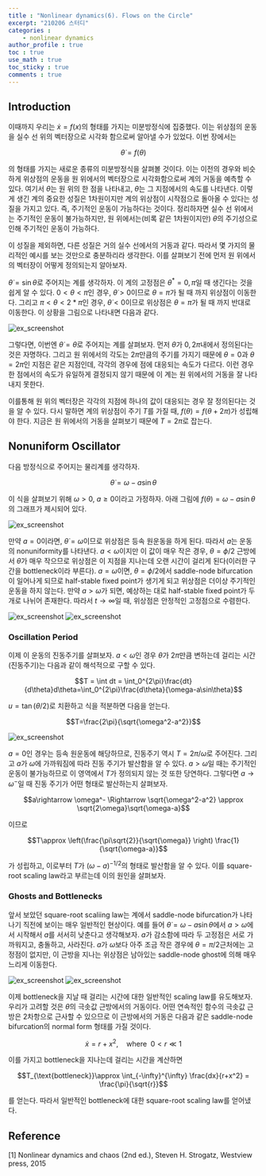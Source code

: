 ```yaml
---
title : "Nonlinear dynamics(6). Flows on the Circle"
excerpt: "210206 스터디"
categories :
    - nonlinear dynamics
author_profile : true
toc : true
use_math : true
toc_sticky : true
comments : true
---
```


## Introduction

이때까지 우리는 $\dot{x}=f(x)$의 형태를 가지는 미분방정식에 집중했다. 이는 위상점의 운동을 실수 선 위의 벡터장으로 시각화 함으로써 알아낼 수가 있었다. 이번 장에서는

$$\dot{\theta}=f(\theta)$$

의 형태를 가지는 새로운 종류의 미분방정식을 살펴볼 것이다. 이는 이전의 경우와 비슷하게 위상점의 운동을 원 위에서의 벡터장으로 시각화함으로써 계의 거동을 예측할 수 있다. 여기서 $\theta$는 원 위의 한 점을 나타내고, $\dot{\theta}$는 그 지점에서의 속도를 나타낸다. 이렇게 생긴 계의 중요한 성질은 1차원이지만 계의 위상점이 시작점으로 돌아올 수 있다는 성질을 가지고 있다. 즉, 주기적인 운동이 가능하다는 것이다. 정리하자면 실수 선 위에서는 주기적인 운동이 불가능하지만, 원 위에서는(비록 같은 1차원이지만) $\theta$의 주기성으로 인해 주기적인 운동이 가능하다.

이 성질을 제외하면, 다른 성질은 거의 실수 선에서의 거동과 같다. 따라서 몇 가지의 물리적인 예시를 보는 것만으로 충분하리라 생각한다. 이를 살펴보기 전에 먼저 원 위에서의 벡터장이 어떻게 정의되는지 알아보자.

$\dot{\theta}=\sin\theta$로 주어지는 계를 생각하자. 이 계의 고정점은 $\theta^{\ast}=0,\pi$일 때 생긴다는 것을 쉽게 알 수 있다. $0<\theta<\pi$인 경우, $\dot{\theta}>0$이므로 $\theta=\pi$가 될 때 까지 위상점이 이동한다. 그리고 $\pi<\theta<2*\pi$인 경우, $\dot{\theta}<0$이므로 위상점은 $\theta=\pi$가 될 때 까지 반대로 이동한다. 이 상황을 그림으로 나타내면 다음과 같다.

![ex_screenshot](/assets/images/NLD/fig-4.1.1.jpg)

그렇다면, 이번엔 $\dot{\theta}=\theta$로 주어지는 계를 살펴보자. 먼저 $\theta$가 $0,2\pi$내에서 정의된다는 것은 자명하다. 그리고 원 위에서의 각도는 $2\pi$만큼의 주기를 가지기 때문에 $\theta=0$과 $\theta=2\pi$인 지점은 같은 지점인데, 각각의 경우에 점에 대응되는 속도가 다르다. 이런 경우 한 점에서의 속도가 유일하게 결정되지 않기 때문에 이 계는 원 위에서의 거동을 잘 나타내지 못한다.

이를통해 원 위의 벡터장은 각각의 지점에 하나의 값이 대응되는 경우 잘 정의된다는 것을 알 수 있다. 다시 말하면 계의 위상점이 주기 $T$를 가질 때, $f(\theta)=f(\theta+2\pi)$가 성립해야 한다. 지금은 원 위에서의 거동을 살펴보기 때문에 $T=2\pi$로 잡는다.

## Nonuniform Oscillator

다음 방정식으로 주어지는 물리계를 생각하자.

$$\dot{\theta}=\omega-a\sin\theta$$

이 식을 살펴보기 위해 $\omega>0$, $a\ge 0$이라고 가정하자. 아래 그림에 $f(\theta)=\omega - a\sin\theta$의 그래프가 제시되어 있다.

![ex_screenshot](/assets/images/NLD/fig-4.3.1.jpg)

만약 $a=0$이라면, $\dot{\theta}=\omega$이므로 위상점은 등속 원운동을 하게 된다. 따라서 $a$는 운동의 nonuniformity를 나타낸다. $a<\omega$이지만 이 값이 매우 작은 경우, $\theta=\phi/2$ 근방에서 $\dot{\theta}$가 매우 작으므로 위상점은 이 지점을 지나는데 오랜 시간이 걸리게 된다(이러한 구간을 bottleneck이라 부른다). $a=\omega$이면, $\theta=\phi/2$에서 saddle-node bifurcation이 일어나게 되므로 half-stable fixed point가 생기게 되고 위상점은 더이상 주기적인 운동을 하지 않는다. 만약 $a>\omega$가 되면, 예상하는 대로 half-stable fixed point가 두개로 나뉘어 존재한다. 따라서 $t \rightarrow \infty$일 때, 위상점은 안정적인 고정점으로 수렴한다.

![ex_screenshot](/assets/images/NLD/fig-4.3.2.jpg)
![ex_screenshot](/assets/images/NLD/fig-4.3.3.jpg)

### Oscillation Period

이제 이 운동의 진동주기를 살펴보자. $a<\omega$인 경우 $\theta$가 $2\pi$만큼 변하는데 걸리는 시간(진동주기)는 다음과 같이 해석적으로 구할 수 있다.

$$T = \int dt = \int_0^{2\pi}\frac{dt}{d\theta}d\theta=\int_0^{2\pi}\frac{d\theta}{\omega-a\sin\theta}$$

$u=\tan(\theta/2)$로 치환하고 식을 적분하면 다음을 얻는다.

$$T=\frac{2\pi}{\sqrt{\omega^2-a^2}}$$

![ex_screenshot](/assets/images/NLD/fig-4.3.4.jpg)

$a=0$인 경우는 등속 원운동에 해당하므로, 진동주기 역시 $T=2\pi/\omega$로 주어진다. 그리고 $a$가 $\omega$에 가까워짐에 따라 진동 주기가 발산함을 알 수 있다. $a>\omega$일 때는 주기적인 운동이 불가능하므로 이 영역에서 $T$가 정의되지 않는 것 또한 당연하다. 그렇다면 $a\rightarrow \omega^-$일 때 진동 주기가 어떤 형태로 발산하는지 살펴보자.

$$a\rightarrow \omega^- \Rightarrow \sqrt{\omega^2-a^2} \approx \sqrt{2\omega}\sqrt{\omega-a}$$

이므로

$$T\approx \left(\frac{\pi\sqrt{2}}{\sqrt{\omega}} \right) \frac{1}{\sqrt{\omega-a}}$$

가 성립하고, 이로부터 $T$가 $(\omega-a)^{-1/2}$의 형태로 발산함을 알 수 있다. 이를 square-root scaling law라고 부르는데 이의 원인을 살펴보자.

### Ghosts and Bottlenecks

앞서 보았던 square-root scaliing law는 계에서 saddle-node bifurcation가 나타나기 직전에 보이는 매우 일반적인 현상이다. 예를 들어 $\dot{\theta}=\omega-a\sin\theta$에서 $a>\omega$에서 시작해서 $a$를 서서히 낮춘다고 생각해보자. $a$가 감소함에 따라 두 고정점은 서로 가까워지고, 충돌하고, 사라진다. $a$가 $\omega$보다 아주 조금 작은 경우에 $\theta=\pi/2$근처에는 고정점이 없지만, 이 근방을 지나는 위상점은 남아있는 saddle-node ghost에 의해 매우 느리게 이동한다.

![ex_screenshot](/assets/images/NLD/fig-4.3.5.jpg)
![ex_screenshot](/assets/images/NLD/fig-4.3.6.jpg)

이제 bottleneck을 지날 때 걸리는 시간에 대한 일반적인 scaling law를 유도해보자. 우리가 고려할 것은 $\dot{\theta}$의 극솟값 근방에서의 거동이다. 어떤 연속적인 함수의 극솟값 근방은 2차항으로 근사할 수 있으므로 이 근방에서의 거동은 다음과 같은 saddle-node bifurcation의 normal form 형태를 가질 것이다. 

$$\dot{x}=r+x^2,\quad\text{where}\enspace 0<r\ll 1$$

이를 가지고 bottleneck을 지나는데 걸리는 시간을 계산하면

$$T_{\text{bottleneck}}\approx \int_{-\infty}^{\infty} \frac{dx}{r+x^2} = \frac{\pi}{\sqrt{r}}$$

를 얻는다. 따라서 일반적인 bottleneck에 대한 square-root scaling law를 얻어냈다.



## Reference

[1] Nonlinear dynamics and chaos (2nd ed.), Steven H. Strogatz, Westview press, 2015